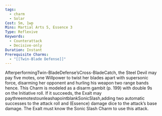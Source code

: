 ```yaml
---
tags:
  - charm
  - Solar
Cost: 5m, 1wp
Mins: Martial Arts 5, Essence 3
Type: Reflexive
Keywords:
  - Counterattack
  - Decisive-only
Duration: Instant
Prerequisite Charms:
  - "[[Twin-Blade Defense]]"
---
```

AfterperformingTwin-BladeDefense’sCross-BladeCatch, the Steel Devil may pay five motes, one Willpower to twist her blades apart with supersonic force, disarming her opponent and hurling his weapon two range bands hence. This Charm is modeled as a disarm gambit (p. 199) with double 9s on the Initiative roll. If it succeeds, the Exalt may paythreemotestounleashapointblankSonicSlash,adding two automatic successes to the attack roll and (Essence) damage dice to the attack’s base damage. The Exalt must know the Sonic Slash Charm to use this attack.